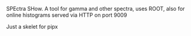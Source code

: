 SPEctra SHow. A tool for gamma and other spectra, uses ROOT, also for online histograms served via HTTP on port 9009

Just a skelet for pipx
